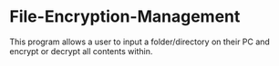 # File-Encryption-Management
This program allows a user to input a folder/directory on their PC and encrypt or decrypt all contents within. 
